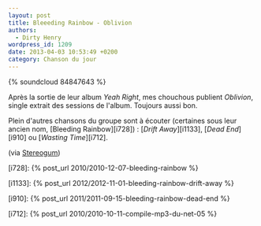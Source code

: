 ```yaml
---
layout: post
title: Bleeeding Rainbow - Oblivion
authors:
  - Dirty Henry
wordpress_id: 1209
date: 2013-04-03 10:53:49 +0200
category: Chanson du jour
---
```


{% soundcloud 84847643 %}

Après la sortie de leur album _Yeah Right_, mes chouchous publient _Oblivion_,
single extrait des sessions de l'album. Toujours aussi bon.

Plein d'autres chansons du groupe sont à écouter (certaines sous leur ancien
nom, [Bleeding Rainbow][i728]) : [_Drift Away_][i1133], [_Dead End_][i910] ou
[_Wasting Time_][i712].

(via [Stereogum](https://stereogum.com/1300722/bleeding-rainbow-oblivion/mp3s/))

[i728]: {% post_url 2010/2010-12-07-bleeding-rainbow %}

[i1133]: {% post_url 2012/2012-11-01-bleeding-rainbow-drift-away %}

[i910]: {% post_url 2011/2011-09-15-bleeding-rainbow-dead-end %}

[i712]: {% post_url 2010/2010-10-11-compile-mp3-du-net-05 %}
